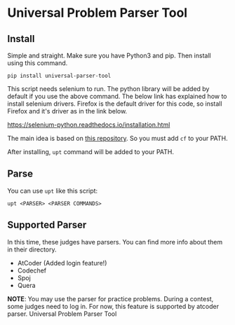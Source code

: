 # Universal Problem Parser Tool

## Install

Simple and straight. Make sure you have Python3 and pip. Then install using this command.

`pip install universal-parser-tool`

This script needs selenium to run. The python library will be added by default if you use the above command. 
The below link has explained how to install selenium drivers.
Firefox is the default driver for this code, so install Firefox and it's driver as in the link below.

https://selenium-python.readthedocs.io/installation.html

The main idea is based on [this repository](https://github.com/xalanq/cf-tool).
So you must add `cf` to your PATH.

After installing, `upt` command will be added to your PATH.

## Parse

You can use `upt` like this script:

`upt <PARSER> <PARSER COMMANDS>`


## Supported Parser

In this time, these judges have parsers. You can find more info about them
in their directory.

- AtCoder (Added login feature!)
- Codechef
- Spoj
- Quera

**NOTE**: You may use the parser for practice problems. During a contest, some judges need to log in.
For now, this feature is supported by atcoder parser. Universal Problem Parser Tool
